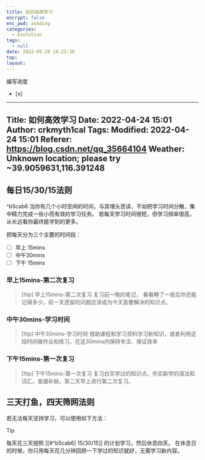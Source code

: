 ```yaml
---
title: 如何高效学习
encrypt: false
enc_pwd: askding
categories:
  - Evolution
tags:
  - null
date: 2022-05-28 18:23:36
top:
layout:
---
```

编写进度
- [x] 

---
Title: 如何高效学习
Date: 2022-04-24 15:01
Author: crkmyth1cal
Tags: 
Modified: 2022-04-24 15:01
Referer: https://blog.csdn.net/qq_35664104
Weather: Unknown location; please try ~39.9059631,116.391248
---





## 每日15/30/15法则

^b5cab6
当你有几个小时空闲的时间，与其埋头苦读，不如把学习时间分散，集中精力完成一些小而有效的学习任务。
若每天学习时间很短，但学习频率很高，从长远看你最终能学到的更多。

把每天分为三个主要的时间段： 
- [ ] 早上 15mins
- [ ] 中午30mins
- [ ] 下午 15mins

### 早上15mins-第二次复习

> [!tip] 早上15mins-第二次复习
> 复习前一晚的笔记， 看看睡了一夜后你还能记得多少。前一天遗留的问题应该成为今天首要解决的知识点。

### 中午30mins-学习时间

> [!tip] 中午30mins-学习时间
> 借助课程和学习资料学习新知识，或者利用这段时间做作业和练习，在这30mins内保持专注、保证效率

### 下午15mins-第一次复习

> [!tip] 下午15mins-第一次复习
> 复习白天学过的知识点，夯实新学的语法和词汇，查漏补缺，第二天早上进行第二次复习。


## 三天打鱼，四天筛网法则
若无法每天坚持学习，可以使用如下方法：

> [!tip] 
> 每天花三天按照 [[#^b5cab6| 15/30/15]] 的计划学习，然后休息四天。
在休息日的时候，你只用每天花几分钟回顾一下学过的知识就好，无需学习新内容。